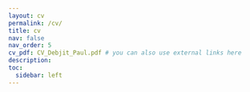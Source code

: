 ```yaml
---
layout: cv
permalink: /cv/
title: cv
nav: false
nav_order: 5
cv_pdf: CV_Debjit_Paul.pdf # you can also use external links here
description:
toc:
  sidebar: left
---
```

